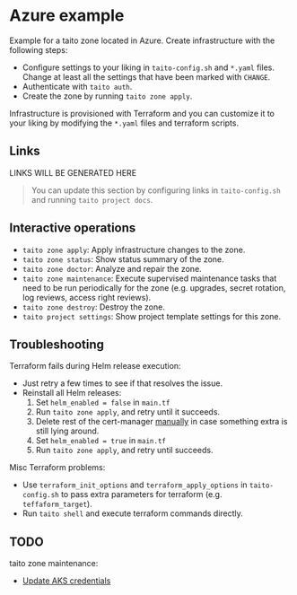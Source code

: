 # Azure example

Example for a taito zone located in Azure. Create infrastructure with the following steps:

- Configure settings to your liking in `taito-config.sh` and `*.yaml` files. Change at least all the settings that have been marked with `CHANGE`.
- Authenticate with `taito auth`.
- Create the zone by running `taito zone apply`.

Infrastructure is provisioned with Terraform and you can customize it to your liking by modifying the `*.yaml` files and terraform scripts.

## Links

[//]: # "GENERATED LINKS START"

LINKS WILL BE GENERATED HERE

[//]: # "GENERATED LINKS END"

> You can update this section by configuring links in `taito-config.sh` and running `taito project docs`.

## Interactive operations

- `taito zone apply`: Apply infrastructure changes to the zone.
- `taito zone status`: Show status summary of the zone.
- `taito zone doctor`: Analyze and repair the zone.
- `taito zone maintenance`: Execute supervised maintenance tasks that need to be run periodically for the zone (e.g. upgrades, secret rotation, log reviews, access right reviews).
- `taito zone destroy`: Destroy the zone.
- `taito project settings`: Show project template settings for this zone.

## Troubleshooting

Terraform fails during Helm release execution:

- Just retry a few times to see if that resolves the issue.
- Reinstall all Helm releases:
  1. Set `helm_enabled = false` in `main.tf`
  2. Run `taito zone apply`, and retry until it succeeds.
  3. Delete rest of the cert-manager [manually](https://github.com/jetstack/cert-manager/issues/2273#issuecomment-564525232) in case something extra is still lying around.
  4. Set `helm_enabled = true` in `main.tf`
  5. Run `taito zone apply`, and retry until succeeds.

Misc Terraform problems:

- Use `terraform_init_options` and `terraform_apply_options` in `taito-config.sh` to pass extra parameters for terraform (e.g. `teffaform_target`).
- Run `taito shell` and execute terraform commands directly.

## TODO

taito zone maintenance:

- [Update AKS credentials](https://docs.microsoft.com/bs-latn-ba/azure/aks/update-credentials)
